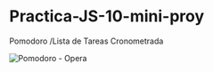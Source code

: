# Practica-JS-10-mini-proy
Pomodoro /Lista de Tareas Cronometrada

![Pomodoro - Opera](https://github.com/Estupi/Practica-JS-10-mini-proy/assets/97317491/4a86282e-5a49-44bf-97a3-57ec7b58e256)
